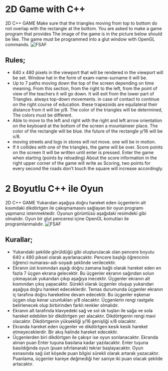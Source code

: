 # 2D Game with C++
2D C++ GAME
 Make sure that the triangles moving from top to bottom do not overlap with the rectangle at the bottom.
You are asked to make a game program that provides The image of the game is in the picture below
should be like. The game must be programmed into a glut window with OpenGL commands.
![FSAF](https://user-images.githubusercontent.com/79880394/153685134-0c47cc0f-52d5-4cd8-ab39-53e72893c1e7.png)
## Rules;
* 640 x 480 pixels in the viewport that will be rendered in the viewport
will be set. Window hat in the form of exam-name-surname
it will be.
* Up to 7 paths moving down the top of the screen depending on time
meaning. From this section, from the right to the left, from the point of view of the teachers
it will go down. It will exit from the lower part of Triangles. always
top-down movements. in case of contact
to continue on the right course of education. these trapezoids are equilateral
their distance from it will be y/8. The color of the triangles will be determined,
The colors must be different.
* Able to move to the left and right with the right and left arrow orientation on the keyboard at the bottom of the screen
a mountaineer place. The color of the rectangle will be blue. the future of the rectangle
y/16 will be x/8.
* moving streets and logs in stores will not move. one
will be in motion.
* If it collides with one of the triangles, the game will be over. Score points on the screen
It will be written until enter is pressed. Enter the game when starting (points
by reloading) About the score information in the right upper corner of the game
will write as Scoring, two points for every second the roads don't touch the square
will increase accordingly.
# 2 Boyutlu C++ ile Oyun
2D C++ GAME 
 Yukarıdan aşağıya doğru hareket eden üçgenlerin alt kısımdaki dikdörtgen ile çakışmamasını
sağlayan bir oyun programı yapmanız istenmektedir. Oyunun görüntüsü aşağıdaki resimdeki
gibi olmalıdır. Oyun bir glut penceresi içine OpenGL komutları ile programlanmalıdır.
![FSAF](https://user-images.githubusercontent.com/79880394/153685134-0c47cc0f-52d5-4cd8-ab39-53e72893c1e7.png)
## Kurallar;
* Yukarıdaki şekilde görüldüğü gibi oluşturulacak olan pencere boyutu 640 x 480 piksel
olarak ayarlanacaktır. Pencere başlığı öğrencinin öğrenci numarası-adı-soyadı şeklinde
verilecektir.
* Ekranın üst kısmından aşağı doğru zamana bağlı olarak hareket eden en fazla 7 üçgen
ekrana gelecektir. Bu üçgenler ekranın sağından solun çıkmayacak yukarıdan çıkıp
aşağıya inecektir. Üçgenler ekranın alt kısmından çıkış yapacaktır. Sürekli olarak
üçgenler oluşup yukarıdan aşağıya doğru hareket edeceklerdir. Temas durumunda
üçgenler ekranın iç tarafına doğru hareketine devam edecektir. Bu üçgenler eşkenar
üçgen olup kenar uzunlukları y/8 olacaktır. Üçgenlerin rengi rastgele belirlenecek olup
birbirinden farklı renkler olmalıdır.
* Ekranın alt tarafında klavyedeki sağ ve sol ok tuşları ile sağa ve sola hareket edebilen
bir dikdörtgen yer alacaktır. Dikdörtgenin rengi mavi olacaktır. Dikdörtgenin yüksekliği
y/16 genişliği x/8 olacaktır.
* Ekranda hareket eden üçgenler ve dikdörtgen kesik kesik hareket etmeyeceklerdir. Bir
akış halinde hareket edecektir.
* Üçgenlerden biri dikdörtgen ile çakışır ise oyun sonlanacaktır. Ekranda alınan puan
Enter tuşuna basılana kadar yazılacaktır. Enter tuşuna basıldığında oyun (puan
sıfırlanarak) tekrar başlayacaktır. Oyun esnasında sağ üst köşede puan bilgisi sürekli
olarak artarak yazacaktır. Puanlama, üçgenler kareye değmediği her saniye iki puan
olacak şekilde artacaktır. 
